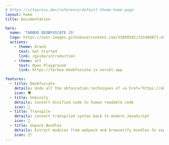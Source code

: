 ```yaml
---
# https://vitepress.dev/reference/default-theme-home-page
layout: home
title: Documentation

hero:
  name: 'TARBOO DEOBFUSCATE JS'
  logo: https://user-images.githubusercontent.com/55899582/231488871-e83fb827-1b25-4ec9-a326-b14244677e87.png
  actions:
    - theme: brand
      text: Get Started
      link: /guide/introduction
    - theme: alt
      text: Open Playground
      link: https://tarboo-deobfuscate-js.vercel.app

features:
  - title: Deobfuscate
    details: Undo all the obfuscation techniques of <a href="https://obfuscator.io">obfuscator.io</a>
    icon: 🛡️
  - title: Unminify
    details: Convert minified code to human readable code
    icon: 🧹
  - title: Transpile
    details: Convert transpiled syntax back to modern JavaScript
    icon: 🧩
  - title: Unpack Bundles
    details: Extract modules from webpack and browserify bundles to separate files
    icon: 📦
---
```

